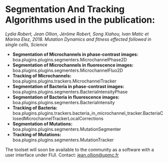 # Segmentation And Tracking Algorithms used in the publication: 

*Lydia Robert, Jean Ollion, Jérôme Robert, Song Xiahou, Ivan Matic et Marina Elez, 2018. Mutation Dynamics and fitness effected followed in single cells, Science*

* **Segmentation of Microchannels in phase-contrast images:** boa.plugins.plugins.segmenters.MicrochannelPhase2D
* **Segmentation of Microchannels in fluorescence images:** boa.plugins.plugins.segmenters.MicrochannelFluo2D
* **Tracking of Microchannels:** boa.plugins.plugins.trackers.MicrochannelTracker
* **Segmentation of Bacteria in phase-contrast images:** boa.plugins.plugins.segmenters.BacteriaIntensityPhase
* **Segmentation of Bacteria in fluorescence images:** boa.plugins.plugins.segmenters.BacteriaIntensity
* **Tracking of Bacteria:** boa.plugins.plugins.trackers.bacteria_in_microchannel_tracker.BacteriaClosedMicrochannelTrackerLocalCorrections
* **Segmentation of Mutations:** boa.plugins.plugins.segmenters.MutationSegmenter
* **Tracking of Mutations:** boa.plugins.plugins.segmenters.MutationTracker

The toolset will soon be available to the community as a software with a user interface under FIJI. 
Contact: jean.ollion@upmc.fr
